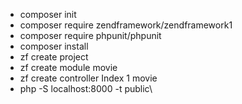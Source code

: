 - composer init
- composer require zendframework/zendframework1
- composer require phpunit/phpunit
- composer install
- zf create project
- zf create module movie
- zf create controller Index 1 movie
- php -S localhost:8000 -t public\